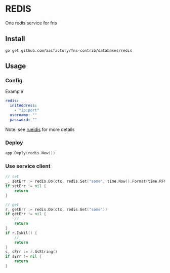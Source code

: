 # REDIS

One redis service for fns

## Install

```shell
go get github.com/aacfactory/fns-contrib/databases/redis
```

## Usage

### Config
Example
```yaml
redis:
  initAddress:
    - "ip:port"
  username: ""
  password: ""
```
Note: see [rueidis](https://github.com/redis/rueidis) for more details
### Deploy

```go
app.Deply(redis.New())
```

### Use service client

```go
// set
_, setErr := redis.Do(ctx, redis.Set("some", time.Now().Format(time.RFC3339)).Ex(10*time.Second))
if setErr != nil {
    return
}

// get
r, getErr := redis.Do(ctx, redis.Get("some"))
if getErr != nil {
    // 
    return
}
if r.IsNil() {  
	// 
	return
}
s, sErr := r.AsString()
if sErr != nil {
	return
}
```
